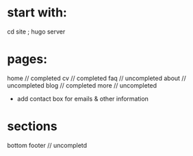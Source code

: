# start with:
cd site ; hugo server 

# pages:
home // completed
cv // completed
faq // uncompleted
about // uncompleted
blog // completed
more // uncompleted
- add contact box for emails & other information

# sections
bottom footer // uncompletd